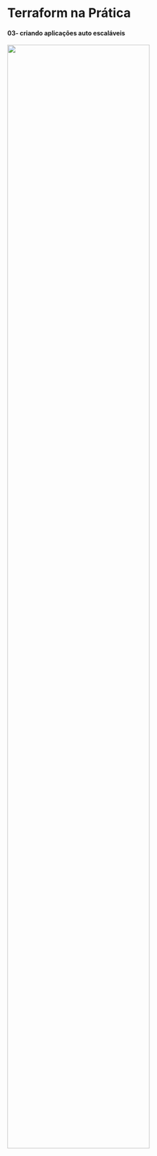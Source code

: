 # Terraform na Prática


#### 03- criando aplicações auto escaláveis 

<img src="https://test-highlander-s3.s3-sa-east-1.amazonaws.com/autoscaling.png" width="80%" valign="top" />
